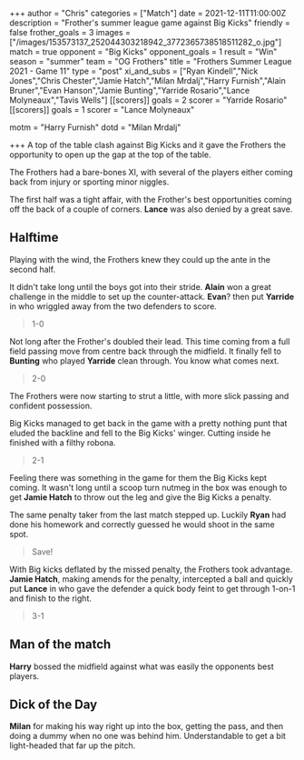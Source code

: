 +++
author = "Chris"
categories = ["Match"]
date = 2021-12-11T11:00:00Z
description = "Frother's summer league game against Big Kicks"
friendly = false
frother_goals = 3
images = ["/images/153573137_252044303218942_3772365738518511282_o.jpg"]
match = true
opponent = "Big Kicks"
opponent_goals = 1
result = "Win"
season = "summer"
team = "OG Frothers"
title = "Frothers Summer League 2021 - Game 11"
type = "post"
xi_and_subs = ["Ryan Kindell","Nick Jones","Chris Chester","Jamie Hatch","Milan Mrdalj","Harry Furnish","Alain Bruner","Evan Hanson","Jamie Bunting","Yarride Rosario","Lance Molyneaux","Tavis Wells"]
[[scorers]]
goals = 2
scorer = "Yarride Rosario"
[[scorers]]
goals = 1
scorer = "Lance Molyneaux"

motm = "Harry Furnish"
dotd = "Milan Mrdalj"

+++
A top of the table clash against Big Kicks and it gave the Frothers the opportunity to open up the gap at the top of the table.

The Frothers had a bare-bones XI, with several of the players either coming back from injury or sporting minor niggles.

The first half was a tight affair, with the Frother's best opportunities coming off the back of a couple of corners. **Lance** was also denied by a great save.

## Halftime

Playing with the wind, the Frothers knew they could up the ante in the second half.

It didn't take long until the boys got into their stride. **Alain** won a great challenge in the middle to set up the counter-attack. **Evan**? then put **Yarride** in who wriggled away from the two defenders to score.

> 1-0

Not long after the Frother's doubled their lead. This time coming from a full field passing move from centre back through the midfield. It finally fell to **Bunting** who played **Yarride** clean through. You know what comes next.

> 2-0

The Frothers were now starting to strut a little, with more slick passing and confident possession.

Big Kicks managed to get back in the game with a pretty nothing punt that eluded the backline and fell to the Big Kicks' winger. Cutting inside he finished with a filthy robona.

> 2-1

Feeling there was something in the game for them the Big Kicks kept coming. It wasn't long until a scoop turn nutmeg in the box was enough to get **Jamie Hatch** to throw out the leg and give the Big Kicks a penalty.

The same penalty taker from the last match stepped up. Luckily **Ryan** had done his homework and correctly guessed he would shoot in the same spot.

> Save!

With Big kicks deflated by the missed penalty, the Frothers took advantage. **Jamie Hatch**, making amends for the penalty, intercepted a ball and quickly put **Lance** in who gave the defender a quick body feint to get through 1-on-1 and finish to the right.

> 3-1

## Man of the match

**Harry** bossed the midfield against what was easily the opponents best players.

## Dick of the Day

**Milan** for making his way right up into the box, getting the pass, and then doing a dummy when no one was behind him. Understandable to get a bit light-headed that far up the pitch.
